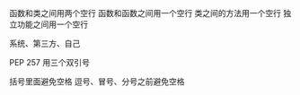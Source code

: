 函数和类之间用两个空行
函数和函数之间用一个空行
类之间的方法用一个空行
独立功能之间用一个空行

系统、第三方、自己

PEP 257 用三个双引号

括号里面避免空格
逗号、冒号、分号之前避免空格